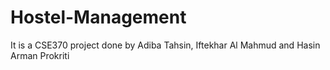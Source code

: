 # Hostel-Management
It is a CSE370 project done by Adiba Tahsin, Iftekhar Al Mahmud and Hasin Arman Prokriti
